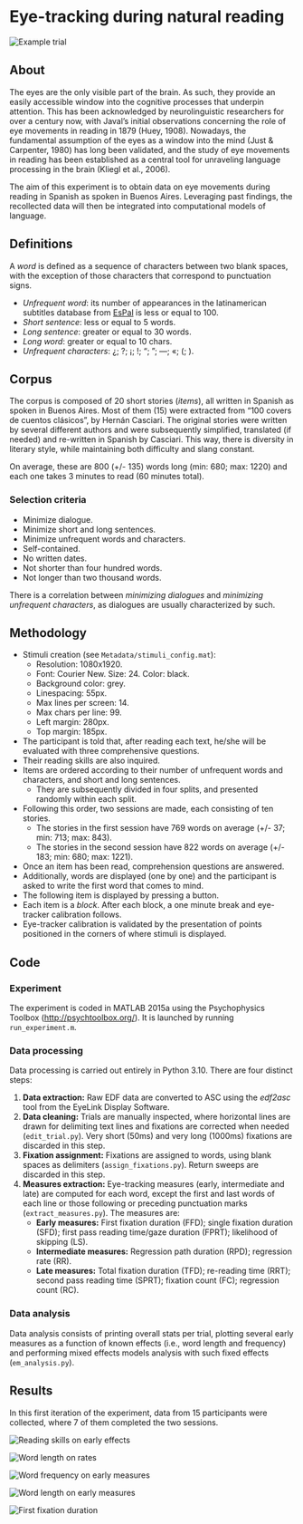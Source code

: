 # Eye-tracking during natural reading
![Example trial](preview.jpg)
## About
The eyes are the only visible part of the brain. As such, they provide an easily accessible window into the cognitive processes that underpin attention. This has been acknowledged by neurolinguistic researchers for over a century now, with Javal’s initial observations concerning the role of eye movements in reading in 1879 (Huey, 1908). Nowadays, the fundamental assumption of the eyes as a window into the mind (Just & Carpenter, 1980) has long been validated, and the study of eye movements in reading has been established as a central tool for unraveling language processing in the brain (Kliegl et al., 2006).

The aim of this experiment is to obtain data on eye movements during reading in Spanish as spoken in Buenos Aires. Leveraging past findings, the recollected data will then be integrated into computational models of language.
## Definitions
A *word* is defined as a sequence of characters between two blank spaces, with the exception of those characters that correspond to punctuation signs.
 - *Unfrequent word*: its number of appearances in the latinamerican subtitles database from [EsPal](https://www.bcbl.eu/databases/espal/) is less or equal to 100.
 - *Short sentence*: less or equal to 5 words.
 - *Long sentence*: greater or equal to 30 words.
 - *Long word*: greater or equal to 10 chars.
 - *Unfrequent characters*: ¿; ?; ¡; !; “; ”; —; «; (; ).

## Corpus
The corpus is composed of 20 short stories (*items*), all written in Spanish as spoken in Buenos Aires. Most of them (15) were extracted from “100 covers de cuentos clásicos”, by Hernán Casciari. The original stories were written by several different authors and were subsequently simplified, translated (if needed) and re-written in Spanish by Casciari. This way, there is diversity in literary style, while maintaining both difficulty and slang constant.

On average, these are 800 (+/- 135) words long (min: 680; max: 1220) and each one takes 3 minutes to read (60 minutes total).
### Selection criteria
- Minimize dialogue.
- Minimize short and long sentences.
- Minimize unfrequent words and characters.
- Self-contained.
- No written dates.
- Not shorter than four hundred words.
- Not longer than two thousand words.

There is a correlation between *minimizing dialogues* and *minimizing unfrequent characters*, as dialogues are usually characterized by such.
## Methodology
* Stimuli creation (see ```Metadata/stimuli_config.mat```):
    * Resolution: 1080x1920.
    * Font: Courier New. Size: 24. Color: black.
    * Background color: grey.
    * Linespacing: 55px.
    * Max lines per screen: 14.
    * Max chars per line: 99.
    * Left margin: 280px.
    * Top margin: 185px.
* The participant is told that, after reading each text, he/she will be evaluated with three comprehensive questions.
* Their reading skills are also inquired.
* Items are ordered according to their number of unfrequent words and characters, and short and long sentences.
    * They are subsequently divided in four splits, and presented randomly within each split.
* Following this order, two sessions are made, each consisting of ten stories.
    * The stories in the first session have 769 words on average (+/- 37; min: 713; max: 843).
    * The stories in the second session have 822 words on average (+/- 183; min: 680; max: 1221).
* Once an item has been read, comprehension questions are answered.
* Additionally, words are displayed (one by one) and the participant is asked to write the first word that comes to mind.
* The following item is displayed by pressing a button.
* Each item is a *block*. After each block, a one minute break and eye-tracker calibration follows.
* Eye-tracker calibration is validated by the presentation of points positioned in the corners of where stimuli is displayed.

## Code
### Experiment
The experiment is coded in MATLAB 2015a using the Psychophysics Toolbox (http://psychtoolbox.org/). It is launched by running ```run_experiment.m```.
### Data processing
Data processing is carried out entirely in Python 3.10. There are four distinct steps:
1. **Data extraction:** Raw EDF data are converted to ASC using the *edf2asc* tool from the EyeLink Display Software.
2. **Data cleaning:** Trials are manually inspected, where horizontal lines are drawn for delimiting text lines and fixations are corrected when needed (```edit_trial.py```). Very short (50ms) and very long (1000ms) fixations are discarded in this step.
3. **Fixation assignment:** Fixations are assigned to words, using blank spaces as delimiters (```assign_fixations.py```). Return sweeps are discarded in this step.
4. **Measures extraction:** Eye-tracking measures (early, intermediate and late) are computed for each word, except the first and last words of each line or those following or preceding punctuation marks (```extract_measures.py```). The measures are:
    * **Early measures:** First fixation duration (FFD); single fixation duration (SFD); first pass reading time/gaze duration (FPRT); likelihood of skipping (LS).
    * **Intermediate measures:** Regression path duration (RPD); regression rate (RR).
    * **Late measures:** Total fixation duration (TFD); re-reading time (RRT); second pass reading time (SPRT); fixation count (FC); regression count (RC).
### Data analysis
Data analysis consists of printing overall stats per trial, plotting several early measures as a function of known effects (i.e., word length and frequency) and performing mixed effects models analysis with such fixed effects (```em_analysis.py```).
## Results
In this first iteration of the experiment, data from 15 participants were collected, where 7 of them completed the two sessions.

![Reading skills on early effects](results/skills_effects.png)

![Word length on rates](results/wordlen_on_rates.png)

![Word frequency on early measures](results/wordfreq_effects.png)

![Word length on early measures](results/wordlen_effects.png)

![First fixation duration](results/ffd_histogram.png)